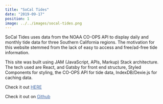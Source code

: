 ```yaml
---
title: "SoCal Tides"
date: "2019-09-17"
position: 1
image: ../../images/socal-tides.png
---
```


SoCal Tides uses data from the NOAA CO-OPS API to display daily and monthly tide data for three Southern California regions. The motivation for this website stemmed from the lack of easy to access and free/ad-free tide information.

This site was built using JAM (JavaScript, APIs, Markup) Stack architecture. The tech used are React, and Gatsby for front end structure, Styled Components for styling, the CO-OPS API for tide data, IndexDB/Dexie.js for caching data.

Check it out <a href="https://socaltides.netlify.com/" target="_blank" style="color: #3e66a4;">HERE</a>

Check it out on <a href="https://socaltides.netlify.com/" target="_blank" style="color: #3e66a4;">Github</a>

